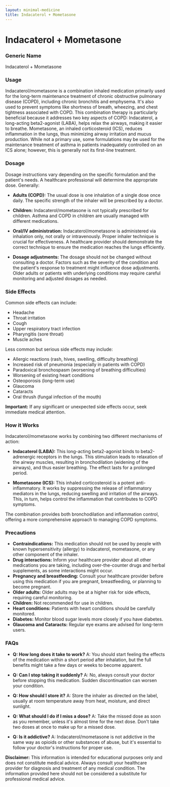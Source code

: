 ```yaml
---
layout: minimal-medicine
title: Indacaterol + Mometasone
---
```


# Indacaterol + Mometasone
### Generic Name
Indacaterol + Mometasone

### Usage
Indacaterol/mometasone is a combination inhaled medication primarily used for the long-term maintenance treatment of chronic obstructive pulmonary disease (COPD), including chronic bronchitis and emphysema.  It's also used to prevent symptoms like shortness of breath, wheezing, and chest tightness associated with COPD.  This combination therapy is particularly beneficial because it addresses two key aspects of COPD:  Indacaterol, a long-acting beta2-agonist (LABA), helps relax the airways, making it easier to breathe. Mometasone, an inhaled corticosteroid (ICS), reduces inflammation in the lungs, thus minimizing airway irritation and mucus production. While not a primary use, some formulations may be used for the maintenance treatment of asthma in patients inadequately controlled on an ICS alone; however, this is generally not its first-line treatment.

### Dosage
Dosage instructions vary depending on the specific formulation and the patient's needs.  A healthcare professional will determine the appropriate dose.  Generally:

* **Adults (COPD):**  The usual dose is one inhalation of a single dose once daily. The specific strength of the inhaler will be prescribed by a doctor.

* **Children:**  Indacaterol/mometasone is not typically prescribed for children.  Asthma and COPD in children are usually managed with different medications.

* **Oral/IV administration:** Indacaterol/mometasone is administered via inhalation only, not orally or intravenously.  Proper inhaler technique is crucial for effectiveness.  A healthcare provider should demonstrate the correct technique to ensure the medication reaches the lungs efficiently.

* **Dosage adjustments:**  The dosage should not be changed without consulting a doctor.  Factors such as the severity of the condition and the patient's response to treatment might influence dose adjustments.  Older adults or patients with underlying conditions may require careful monitoring and adjusted dosages as needed.


### Side Effects
Common side effects can include:

* Headache
* Throat irritation
* Cough
* Upper respiratory tract infection
* Pharyngitis (sore throat)
*  Muscle aches


Less common but serious side effects may include:

* Allergic reactions (rash, hives, swelling, difficulty breathing)
* Increased risk of pneumonia (especially in patients with COPD)
* Paradoxical bronchospasm (worsening of breathing difficulties)
* Worsening of existing heart conditions
* Osteoporosis (long-term use)
* Glaucoma
* Cataracts
* Oral thrush (fungal infection of the mouth)

**Important:**  If any significant or unexpected side effects occur, seek immediate medical attention.


### How it Works
Indacaterol/mometasone works by combining two different mechanisms of action:

* **Indacaterol (LABA):** This long-acting beta2-agonist binds to beta2-adrenergic receptors in the lungs. This stimulation leads to relaxation of the airway muscles, resulting in bronchodilation (widening of the airways), and thus easier breathing.  The effect lasts for a prolonged period.

* **Mometasone (ICS):** This inhaled corticosteroid is a potent anti-inflammatory.  It works by suppressing the release of inflammatory mediators in the lungs, reducing swelling and irritation of the airways. This, in turn, helps control the inflammation that contributes to COPD symptoms.

The combination provides both bronchodilation and inflammation control, offering a more comprehensive approach to managing COPD symptoms.


### Precautions
* **Contraindications:** This medication should not be used by people with known hypersensitivity (allergy) to indacaterol, mometasone, or any other component of the inhaler.
* **Drug interactions:**  Inform your healthcare provider about all other medications you are taking, including over-the-counter drugs and herbal supplements, as some interactions might occur.
* **Pregnancy and breastfeeding:**  Consult your healthcare provider before using this medication if you are pregnant, breastfeeding, or planning to become pregnant.
* **Older adults:**  Older adults may be at a higher risk for side effects, requiring careful monitoring.
* **Children:**  Not recommended for use in children.
* **Heart conditions:** Patients with heart conditions should be carefully monitored.
* **Diabetes:**  Monitor blood sugar levels more closely if you have diabetes.
* **Glaucoma and Cataracts:**  Regular eye exams are advised for long-term users.


### FAQs
* **Q: How long does it take to work?** A: You should start feeling the effects of the medication within a short period after inhalation, but the full benefits might take a few days or weeks to become apparent.

* **Q: Can I stop taking it suddenly?** A: No, always consult your doctor before stopping this medication.  Sudden discontinuation can worsen your condition.  

* **Q: How should I store it?** A: Store the inhaler as directed on the label, usually at room temperature away from heat, moisture, and direct sunlight.

* **Q: What should I do if I miss a dose?** A: Take the missed dose as soon as you remember, unless it's almost time for the next dose.  Don't take two doses at once to make up for a missed dose.


* **Q: Is it addictive?** A:  Indacaterol/mometasone is not addictive in the same way as opioids or other substances of abuse, but it's essential to follow your doctor's instructions for proper use.


**Disclaimer:** This information is intended for educational purposes only and does not constitute medical advice.  Always consult your healthcare provider for diagnosis and treatment of any medical condition.  The information provided here should not be considered a substitute for professional medical advice.
